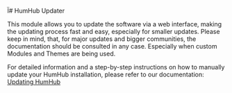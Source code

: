 Ï# HumHub Updater

This module allows you to update the software via a web interface, making the updating process fast and easy, especially for smaller updates. Please keep in mind, that, for major updates and bigger communities, the documentation should be consulted in any case. Especially when custom Modules and Themes are being used. 

For detailed information and a step-by-step instructions on how to manually update your HumHub installation, please refer to our documentation: [Updating HumHub](https://docs.humhub.org/docs/admin/updating)
